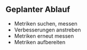## Geplanter Ablauf

 - Metriken suchen, messen
 - Verbesserungen anstreben
 - Metriken erneut messen
 - Metriken aufbereiten